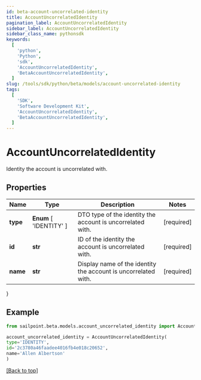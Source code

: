 ```yaml
---
id: beta-account-uncorrelated-identity
title: AccountUncorrelatedIdentity
pagination_label: AccountUncorrelatedIdentity
sidebar_label: AccountUncorrelatedIdentity
sidebar_class_name: pythonsdk
keywords:
  [
    'python',
    'Python',
    'sdk',
    'AccountUncorrelatedIdentity',
    'BetaAccountUncorrelatedIdentity',
  ]
slug: /tools/sdk/python/beta/models/account-uncorrelated-identity
tags:
  [
    'SDK',
    'Software Development Kit',
    'AccountUncorrelatedIdentity',
    'BetaAccountUncorrelatedIdentity',
  ]
---
```


# AccountUncorrelatedIdentity

Identity the account is uncorrelated with.

## Properties

| Name | Type | Description | Notes |
| --- | --- | --- | --- |
| **type** | **Enum** [ 'IDENTITY' ] | DTO type of the identity the account is uncorrelated with. | [required] |
| **id** | **str** | ID of the identity the account is uncorrelated with. | [required] |
| **name** | **str** | Display name of the identity the account is uncorrelated with. | [required] |

}

## Example

```python
from sailpoint.beta.models.account_uncorrelated_identity import AccountUncorrelatedIdentity

account_uncorrelated_identity = AccountUncorrelatedIdentity(
type='IDENTITY',
id='2c3780a46faadee4016fb4e018c20652',
name='Allen Albertson'
)

```

[[Back to top]](#)
